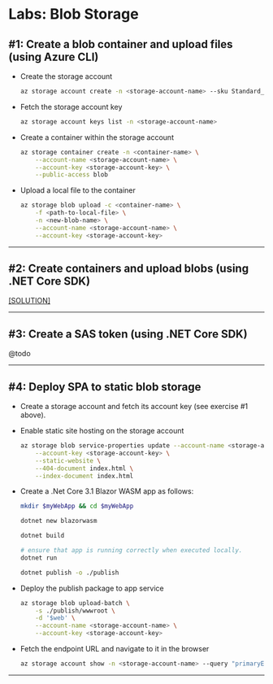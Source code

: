 # Labs: Blob Storage

## #1: Create a blob container and upload files (using Azure CLI)

* Create the storage account

    ```bash
    az storage account create -n <storage-account-name> --sku Standard_LRS
    ```

* Fetch the storage account key

    ```bash
    az storage account keys list -n <storage-account-name>
    ```

* Create a container within the storage account

    ```bash
    az storage container create -n <container-name> \
        --account-name <storage-account-name> \
        --account-key <storage-account-key> \
        --public-access blob
    ```

* Upload a local file to the container

    ```bash
    az storage blob upload -c <container-name> \
        -f <path-to-local-file> \
        -n <new-blob-name> \
        --account-name <storage-account-name> \
        --account-key <storage-account-key>
    ```

-----

## #2: Create containers and upload blobs (using .NET Core SDK)

[[SOLUTION]](../code-samples/blob-storage-basics)

-----

## #3: Create a SAS token (using .NET Core SDK)

@todo

-----

## #4: Deploy SPA to static blob storage

* Create a storage account and fetch its account key (see exercise #1 above).

* Enable static site hosting on the storage account
  
    ```bash
    az storage blob service-properties update --account-name <storage-account-name> \
        --account-key <storage-account-key> \
        --static-website \
        --404-document index.html \
        --index-document index.html
    ```

* Create a .Net Core 3.1 Blazor WASM app as follows:

    ```bash
    mkdir $myWebApp && cd $myWebApp

    dotnet new blazorwasm

    dotnet build

    # ensure that app is running correctly when executed locally.
    dotnet run

    dotnet publish -o ./publish
    ```

* Deploy the publish package to app service

    ```bash
    az storage blob upload-batch \
        -s ./publish/wwwroot \
        -d '$web' \
        --account-name <storage-account-name> \
        --account-key <storage-account-key>
    ```

* Fetch the endpoint URL and navigate to it in the browser

    ```bash
    az storage account show -n <storage-account-name> --query "primaryEndpoints.web" --output tsv
    ```

-----
